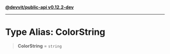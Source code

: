 [**@devvit/public-api v0.12.2-dev**](../../../../../../README.md)

---

# Type Alias: ColorString

> **ColorString** = `string`
